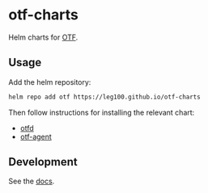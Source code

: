 # otf-charts

Helm charts for [OTF](https://github.com/leg100/otf).

## Usage

Add the helm repository:

```bash
helm repo add otf https://leg100.github.io/otf-charts
```

Then follow instructions for installing the relevant chart:

* [otfd](./charts/otfd/README.md)
* [otf-agent](./charts/otf-agent/README.md)

## Development

See the [docs](https://docs.otf.ninja/dev).
